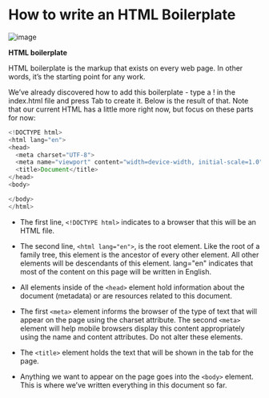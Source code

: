 # How to write an HTML Boilerplate

![image](https://plus.unsplash.com/premium_photo-1661758351472-52ed02e99496?q=80&w=2070&auto=format&fit=crop&ixlib=rb-4.0.3&ixid=M3wxMjA3fDB8MHxwaG90by1wYWdlfHx8fGVufDB8fHx8fA%3D%3D)

**HTML boilerplate**

HTML boilerplate is the markup that exists on every web page. In other words, it’s the starting point for any work.

We’ve already discovered how to add this boilerplate - type a ! in the index.html file and press Tab to create it. Below is the result of that. Note that our current HTML has a little more right now, but focus on these parts for now:

```javascript
<!DOCTYPE html>
<html lang="en">
<head>
  <meta charset="UTF-8">
  <meta name="viewport" content="width=device-width, initial-scale=1.0">
  <title>Document</title>
</head>
<body>

</body>
</html>
```

- The first line, `<!DOCTYPE html>` indicates to a browser that this will be an HTML file.

- The second line, `<html lang="en">`, is the root element. Like the root of a family tree, this element is the ancestor of every other element. All other elements will be descendants of this element. lang="en" indicates that most of the content on this page will be written in English.

- All elements inside of the `<head>` element hold information about the document (metadata) or are resources related to this document.

- The first `<meta>` element informs the browser of the type of text that will appear on the page using the charset attribute. The second `<meta>` element will help mobile browsers display this content appropriately using the name and content attributes. Do not alter these elements.

- The `<title>` element holds the text that will be shown in the tab for the page.

- Anything we want to appear on the page goes into the `<body>` element. This is where we’ve written everything in this document so far.
